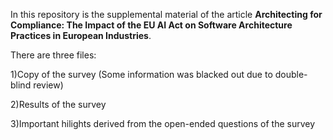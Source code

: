 In this repository is the supplemental material of the article **Architecting for Compliance: The Impact of the EU AI Act on Software Architecture Practices in European Industries**.

There are three files:

1)Copy of the survey (Some information was blacked out due to double-blind review)

2)Results of the survey

3)Important hilights derived from the open-ended questions of the survey 
